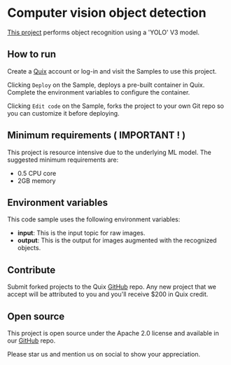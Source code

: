 # Computer vision object detection

[This project](https://github.com/quixio/quix-samples/tree/main/python/transformations/Image-processing-object-detection) performs object recognition using a 'YOLO' V3 model.

## How to run

Create a [Quix](https://portal.platform.quix.ai/self-sign-up?xlink=github) account or log-in and visit the Samples to use this project.

Clicking `Deploy` on the Sample, deploys a pre-built container in Quix. Complete the environment variables to configure the container.

Clicking `Edit code` on the Sample, forks the project to your own Git repo so you can customize it before deploying.

## Minimum requirements ( IMPORTANT ! )

This project is resource intensive due to the underlying ML model. 
The suggested minimum requirements are:

- 0.5 CPU core
- 2GB memory

## Environment variables

This code sample uses the following environment variables:

- **input**: This is the input topic for raw images.
- **output**: This is the output for images augmented with the recognized objects.

## Contribute

Submit forked projects to the Quix [GitHub](https://github.com/quixio/quix-samples) repo. Any new project that we accept will be attributed to you and you'll receive $200 in Quix credit.

## Open source

This project is open source under the Apache 2.0 license and available in our [GitHub](https://github.com/quixio/quix-samples) repo.

Please star us and mention us on social to show your appreciation.
